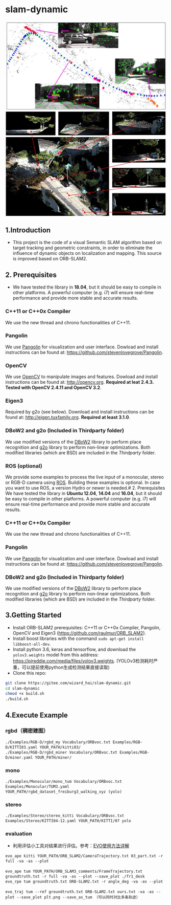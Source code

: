 # slam-dynamic
![](demo/diagram.jpg)
![](demo/kittiMap.jpg)
## 1.Introduction
- This project is the code of a visual Semantic SLAM algorithm based on target tracking and geometric constraints, in order to eliminate the influence of dynamic objects on localization and mapping. This source is improved based on ORB-SLAM2.

## 2. Prerequisites
- We have tested the library in **18.04**, but it should be easy to compile in other platforms. A powerful computer (e.g. i7) will ensure real-time performance and provide more stable and accurate results.

### C++11 or C++0x Compiler
We use the new thread and chrono functionalities of C++11.

### Pangolin
We use [Pangolin](https://github.com/stevenlovegrove/Pangolin) for visualization and user interface. Dowload and install instructions can be found at: https://github.com/stevenlovegrove/Pangolin.

### OpenCV
We use [OpenCV](http://opencv.org) to manipulate images and features. Dowload and install instructions can be found at: http://opencv.org. **Required at leat 2.4.3. Tested with OpenCV 2.4.11 and OpenCV 3.2**.

### Eigen3
Required by g2o (see below). Download and install instructions can be found at: http://eigen.tuxfamily.org. **Required at least 3.1.0**.

### DBoW2 and g2o (Included in Thirdparty folder)
We use modified versions of the [DBoW2](https://github.com/dorian3d/DBoW2) library to perform place recognition and [g2o](https://github.com/RainerKuemmerle/g2o) library to perform non-linear optimizations. Both modified libraries (which are BSD) are included in the *Thirdparty* folder.

### ROS (optional)
We provide some examples to process the live input of a monocular, stereo or RGB-D camera using [ROS](ros.org). Building these examples is optional. In case you want to use ROS, a version Hydro or newer is needed.# 2. Prerequisites
We have tested the library in **Ubuntu 12.04**, **14.04** and **16.04**, but it should be easy to compile in other platforms. A powerful computer (e.g. i7) will ensure real-time performance and provide more stable and accurate results.

### C++11 or C++0x Compiler
We use the new thread and chrono functionalities of C++11.

### Pangolin
We use [Pangolin](https://github.com/stevenlovegrove/Pangolin) for visualization and user interface. Dowload and install instructions can be found at: https://github.com/stevenlovegrove/Pangolin.

### DBoW2 and g2o (Included in Thirdparty folder)
We use modified versions of the [DBoW2](https://github.com/dorian3d/DBoW2) library to perform place recognition and [g2o](https://github.com/RainerKuemmerle/g2o) library to perform non-linear optimizations. Both modified libraries (which are BSD) are included in the *Thirdparty* folder.


## 3.Getting Started

- Install ORB-SLAM2 prerequisites: C++11 or C++0x Compiler, Pangolin, OpenCV and Eigen3  (https://github.com/raulmur/ORB_SLAM2).
- Install boost libraries with the command `sudo apt-get install libboost-all-dev`.
- Install python 3.6, keras and tensorflow,  and download the `yolov3.weights` model from this address: https://pjreddie.com/media/files/yolov3.weights.
  (YOLOv3检测耗时严重，可以提前使用python生成检测结果直接读取)
- Clone this repo:
```bash
git clone https://gitee.com/wizard_hai/slam-dynamic.git
cd slam-dynamic
chmod +x build.sh
./build.sh
```

## 4.Execute Example

### rgbd（稠密建图）
```
./Examples/RGB-D/rgbd_my Vocabulary/ORBvoc.txt Examples/RGB-D/KITTI03.yaml YOUR_PATH/kitti03/
./Examples/RGB-D/rgbd_miner Vocabulary/ORBvoc.txt Examples/RGB-D/miner.yaml YOUR_PATH/miner/
```

### mono
```
./Examples/Monocular/mono_tum Vocabulary/ORBvoc.txt Examples/Monocular/TUM3.yaml YOUR_PATH/rgbd_dataset_freiburg3_walking_xyz (yolo)
```
### stereo
```
./Examples/Stereo/stereo_kitti Vocabulary/ORBvoc.txt Examples/Stereo/KITTI04-12.yaml YOUR_PATH/KITTI/07 yolo
```

### evaluation
- 利用评估小工具对结果进行评估。参考：[EVO使用方法详解](https://blog.csdn.net/dcq1609931832/article/details/102465071?utm_medium=distribute.pc_relevant.none-task-blog-2%7Edefault%7EBlogCommendFromMachineLearnPai2%7Edefault-1.control&dist_request_id=&depth_1-utm_source=distribute.pc_relevant.none-task-blog-2%7Edefault%7EBlogCommendFromMachineLearnPai2%7Edefault-1.control)
```
evo_ape kitti YOUR_PATH/ORB_SLAM2/CameraTrajectory.txt 03_part.txt -r full -va -as --plot

evo_ape tum YOUR_PATH/ORB_SLAM3_comments/FrameTrajectory.txt groundtruth.txt -r full -va -as --plot --save_plot ./fr1_desk
evo_rpe tum groundtruth.txt ORB-SLAM2.txt -r angle_deg -va -as --plot

evo_traj tum --ref groundtruth.txt ORB-SLAM2.txt ours.txt -va -as --plot --save_plot plt.png --save_as_tum （可以同时对比多条轨迹）
```

